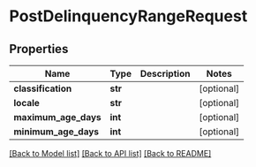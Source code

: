 # PostDelinquencyRangeRequest

## Properties
Name | Type | Description | Notes
------------ | ------------- | ------------- | -------------
**classification** | **str** |  | [optional] 
**locale** | **str** |  | [optional] 
**maximum_age_days** | **int** |  | [optional] 
**minimum_age_days** | **int** |  | [optional] 

[[Back to Model list]](../README.md#documentation-for-models) [[Back to API list]](../README.md#documentation-for-api-endpoints) [[Back to README]](../README.md)

